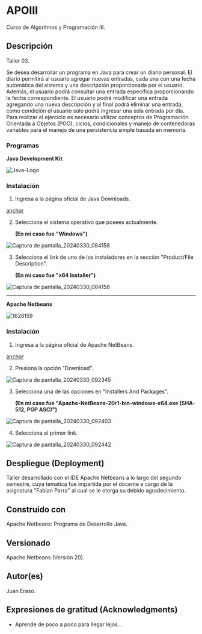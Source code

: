 # APOIII

Curso de Algoritmos y Programación III.

## Descripción
Taller 03.

Se desea desarrollar un programa en Java para crear un diario personal. El diario permitirá al usuario agregar nuevas entradas, 
cada una con una fecha automática del sistema y una descripción proporcionada por el usuario. Además, el usuario podrá consultar una entrada específica 
proporcionando la fecha correspondiente. El usuario podrá modificar una entrada agregando una nueva descripción y al final podrá eliminar una entrada, 
como condición el usuario solo podrá ingresar una sola entrada por día. Para realizar el ejercicio es necesario utilizar conceptos de Programación Orientada a Objetos (POO), 
ciclos, condicionales y manejo de contenedoras variables para el manejo de una persistencia simple basada en memoria.

### Programas

**Java Development Kit**

![Java-Logo](https://github.com/JuanEraso23/APOIII-taller01/assets/144852394/a7f3bdf9-f227-4a2c-83de-b44e7cc8fab2)

### Instalación

1. Ingresa a la página oficial de Java Downloads.

[anchor](https://www.oracle.com/co/java/technologies/downloads/#jdk22-windows)

2. Selecciona el sistema operativo que posees actualmente.
   
   **(En mi caso fue "Windows")**

![Captura de pantalla_20240330_084158](https://github.com/JuanEraso23/APOIII-taller01/assets/144852394/5dcebd50-666d-4f56-8de1-23d844866c2f)

3. Selecciona el link de uno de los instaladores en la sección "Product/File Description".
   
   **(En mi caso fue "x64 Installer")**
   
![Captura de pantalla_20240330_084158](https://github.com/JuanEraso23/APOIII-taller01/assets/144852394/5dcebd50-666d-4f56-8de1-23d844866c2f)

---
**Apache Netbeans**

![1628159](https://github.com/JuanEraso23/APOIII-taller03/assets/144852394/2c6a9fe5-2077-4873-b46b-cf79865798da)

### Instalación

1. Ingresa a la página oficial de Apache NetBeans.

[anchor](https://netbeans.apache.org/front/main/)

2. Presiona la opción "Download".

![Captura de pantalla_20240330_092345](https://github.com/JuanEraso23/APOIII-taller03/assets/144852394/d067ed72-1631-4ce0-8296-a10d3d127e1b)

3. Selecciona una de las opciones en "Installers And Packages".
   
   **(En mi caso fue "Apache-NetBeans-20r1-bin-windows-x64.exe (SHA-512, PGP ASC)")**
   
![Captura de pantalla_20240330_092403](https://github.com/JuanEraso23/APOIII-taller03/assets/144852394/aa39ba0d-1e32-469b-b187-a07cd197392f)

4. Selecciona el primer link.

![Captura de pantalla_20240330_092442](https://github.com/JuanEraso23/APOIII-taller03/assets/144852394/bf248d7e-f57e-4319-a68d-c158b8bf55b9)

## Despliegue (Deployment)

Taller desarrollado con el IDE Apache Netbeans a lo largo del segundo semestre, 
cuya tematica fue impartida por el docente a cargo de la asignatura "Fabian Parra" 
al cual se le otorga su debido agradecimiento.

## Construido con

Apache Netbeans: Programa de Desarrollo Java.

## Versionado

Apache Netbeans (Versión 20).

## Autor(es)

Juan Eraso.

## Expresiones de gratitud (Acknowledgments)

* Aprende de poco a poco para llegar lejos...
